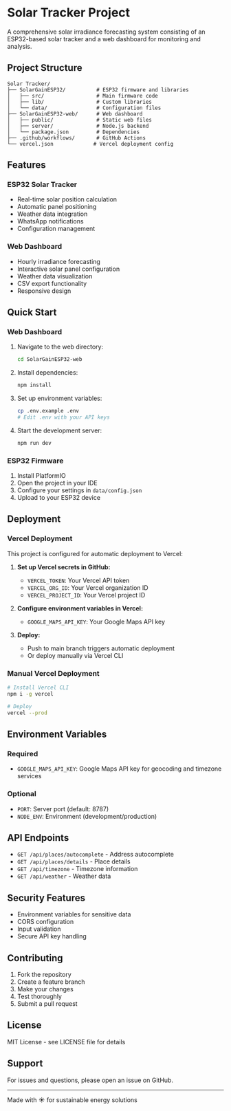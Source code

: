 # Solar Tracker Project

A comprehensive solar irradiance forecasting system consisting of an ESP32-based solar tracker and a web dashboard for monitoring and analysis.

## Project Structure

```
Solar Tracker/
├── SolarGainESP32/          # ESP32 firmware and libraries
│   ├── src/                 # Main firmware code
│   ├── lib/                 # Custom libraries
│   └── data/                # Configuration files
├── SolarGainESP32-web/      # Web dashboard
│   ├── public/              # Static web files
│   ├── server/              # Node.js backend
│   └── package.json         # Dependencies
├── .github/workflows/       # GitHub Actions
└── vercel.json             # Vercel deployment config
```

## Features

### ESP32 Solar Tracker
- Real-time solar position calculation
- Automatic panel positioning
- Weather data integration
- WhatsApp notifications
- Configuration management

### Web Dashboard
- Hourly irradiance forecasting
- Interactive solar panel configuration
- Weather data visualization
- CSV export functionality
- Responsive design

## Quick Start

### Web Dashboard
1. Navigate to the web directory:
   ```bash
   cd SolarGainESP32-web
   ```

2. Install dependencies:
   ```bash
   npm install
   ```

3. Set up environment variables:
   ```bash
   cp .env.example .env
   # Edit .env with your API keys
   ```

4. Start the development server:
   ```bash
   npm run dev
   ```

### ESP32 Firmware
1. Install PlatformIO
2. Open the project in your IDE
3. Configure your settings in `data/config.json`
4. Upload to your ESP32 device

## Deployment

### Vercel Deployment
This project is configured for automatic deployment to Vercel:

1. **Set up Vercel secrets in GitHub:**
   - `VERCEL_TOKEN`: Your Vercel API token
   - `VERCEL_ORG_ID`: Your Vercel organization ID
   - `VERCEL_PROJECT_ID`: Your Vercel project ID

2. **Configure environment variables in Vercel:**
   - `GOOGLE_MAPS_API_KEY`: Your Google Maps API key

3. **Deploy:**
   - Push to main branch triggers automatic deployment
   - Or deploy manually via Vercel CLI

### Manual Vercel Deployment
```bash
# Install Vercel CLI
npm i -g vercel

# Deploy
vercel --prod
```

## Environment Variables

### Required
- `GOOGLE_MAPS_API_KEY`: Google Maps API key for geocoding and timezone services

### Optional
- `PORT`: Server port (default: 8787)
- `NODE_ENV`: Environment (development/production)

## API Endpoints

- `GET /api/places/autocomplete` - Address autocomplete
- `GET /api/places/details` - Place details
- `GET /api/timezone` - Timezone information
- `GET /api/weather` - Weather data

## Security Features

- Environment variables for sensitive data
- CORS configuration
- Input validation
- Secure API key handling

## Contributing

1. Fork the repository
2. Create a feature branch
3. Make your changes
4. Test thoroughly
5. Submit a pull request

## License

MIT License - see LICENSE file for details

## Support

For issues and questions, please open an issue on GitHub.

---

Made with ☀️ for sustainable energy solutions

